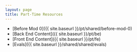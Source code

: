 ```yaml
---
layout: page
title: Part-Time Resources
---
```


- [Before Mod 0]({{ site.baseurl }}/pt/shared/before-mod-0)
- [Back End Content]({{ site.baseurl }}/pt/be)
- [Front End Content]({{ site.baseurl }}/pt/fe)
- [Evals]({{ site.baseurl }}/shared/shared/evals)